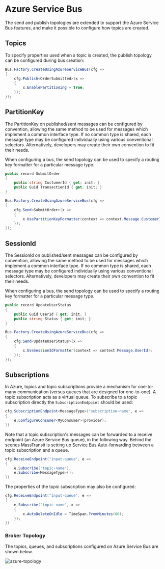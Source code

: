 # Azure Service Bus

The send and publish topologies are extended to support the Azure Service Bus features, and make it possible to configure how topics are created.

## Topics

To specify properties used when a topic is created, the publish topology can be configured during bus creation:

```csharp
Bus.Factory.CreateUsingAzureServiceBus(cfg =>
{
    cfg.Publish<OrderSubmitted>(x =>
    {
        x.EnablePartitioning = true;
    });
});
```

## PartitionKey

The PartitionKey on published/sent messages can be configured by convention, allowing the same method to be used for messages which implement a common interface type. If no common type is shared, each message type may be configured individually using various conventional selectors. Alternatively, developers may create their own convention to fit their needs.

When configuring a bus, the send topology can be used to specify a routing key formatter for a particular message type.

```csharp
public record SubmitOrder
{
    public string CustomerId { get; init; }
    public Guid TransactionId { get; init; }
}

Bus.Factory.CreateUsingAzureServiceBus(cfg =>
{
    cfg.Send<SubmitOrder>(x =>
    {
        x.UsePartitionKeyFormatter(context => context.Message.CustomerId);
    });
});
```

## SessionId

The SessionId on published/sent messages can be configured by convention, allowing the same method to be used for messages which implement a common interface type. If no common type is shared, each message type may be configured individually using various conventional selectors. Alternatively, developers may create their own convention to fit their needs.

When configuring a bus, the send topology can be used to specify a routing key formatter for a particular message type.

```csharp
public record UpdateUserStatus
{
    public Guid UserId { get; init; }
    public string Status { get; init; }
}

Bus.Factory.CreateUsingAzureServiceBus(cfg =>
{
    cfg.Send<UpdateUserStatus>(x =>
    {
        x.UseSessionIdFormatter(context => context.Message.UserId);
    });
});
```

## Subscriptions

In Azure, topics and topic subscriptions provide a mechanism for one-to-many communication (versus queues that are designed for one-to-one). A topic subscription acts as a virtual queue. To subscribe to a topic subscription directly the `SubscriptionEndpoint` should be used:

```csharp
cfg.SubscriptionEndpoint<MessageType>("subscription-name", e =>
{
    e.ConfigureConsumer<MyConsumer>(provider);
})
```

Note that a topic subscription's messages can be forwarded to a receive endpoint (an Azure Service Bus queue), in the following way. Behind the scenes MassTransit is setting up [Service Bus Auto-forwarding](https://docs.microsoft.com/en-us/azure/service-bus-messaging/service-bus-auto-forwarding) between a topic subscription and a queue.

```csharp
cfg.ReceiveEndpoint("input-queue", e =>
{
    e.Subscribe("topic-name");
    e.Subscribe<MessageType>();
})
```

The properties of the topic subscription may also be configured:

```csharp
cfg.ReceiveEndpoint("input-queue", e =>
{
    e.Subscribe("topic-name", x =>
    {
        x.AutoDeleteOnIdle = TimeSpan.FromMinutes(60);
    });
})
```

### Broker Topology

The topics, queues, and subscriptions configured on Azure Service Bus are shown below.

![azure-topology](/azure-topology.png)


